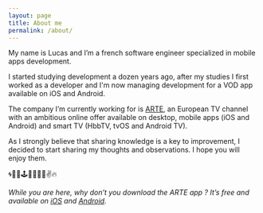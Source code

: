 ```yaml
---
layout: page
title: About me
permalink: /about/
---
```


My name is Lucas and I’m a french software engineer specialized in mobile apps development.

I started studying development a dozen years ago, after my studies I first worked as a developer and I'm now managing development for a VOD app available on iOS and Android.

The company I’m currently working for is [ARTE](https://arte.tv), an European TV channel with an ambitious online offer available on desktop, mobile apps (iOS and Android) and smart TV (HbbTV, tvOS and Android TV).

As I strongly believe that sharing knowledge is a key to improvement, I decided to start sharing my thoughts and observations. I hope you will enjoy them.

🌀🙌🌊🕹🎵👟💯👀✌️🔥

_While you are here, why don’t you download the ARTE app ? It’s free and available on [iOS](https://itunes.apple.com/fr/app/arte/id405028510?mt=8) and [Android](https://play.google.com/store/apps/details?id=tv.arte.plus7&hl=fr)._

